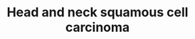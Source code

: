 ---
annotations:
- id: DOID:1542
  parent: disease of cellular proliferation
  type: Disease Ontology
  value: head and neck carcinoma
- id: PW:0000013
  parent: disease pathway
  type: Pathway Ontology
  value: disease pathway
- id: PW:0000605
  parent: disease pathway
  type: Pathway Ontology
  value: cancer pathway
authors:
- Khanspers
- Egonw
- DeSl
- Marvin M2
- MaintBot
- Eweitz
- Mkutmon
citedin:
- link: PMC9675776
  title: GediNET for discovering gene associations across diseases using knowledge
    based machine learning approach (2022)
- link: PMC9614744
  title: Shared mechanisms and crosstalk of COVID-19 and osteoporosis via vitamin
    D (2022)
- link: 10.47717/turkjsurg.2025.2025-3-33
  title: 'Genetic profiling and pathway analysis in bladder carcinoma: Implications
    for therapeutic targeting (2025)'
communities:
- CPTAC
- Diseases
description: HNSCC, which includes malignant squamous lesions arising in the oral
  cavity, larynx and pharynx, is the seventh most common cancer in the world. HNSCC
  has a remarkable multiplicity and diversity of genetic alterations. Most genomic
  alterations in HNSCC converge in a handful of molecular pathways resulting in cell
  cycle deregulation, genomic instability, cell differentiation defects, and persistent
  mitogenic signaling, the latter involving aberrant PI3K/mTOR pathway activation
  thereby rendering HNSCC responsive to PI3K/mTOR inhibitors.  Pathway is based on
  [Fig 1 from Iglesias-Bartolome et al](https://europepmc.org/articles/PMC4348071),
  [Fig 5 from Li et al](https://www.nature.com/articles/nature14129) and [Fig 33-3
  from Clinicalgate](https://clinicalgate.com/the-molecular-pathogenesis-of-head-and-neck-cancer/).   Description
  is modified from [Iglesias-Bartolome et al](https://europepmc.org/articles/PMC4348071).
  Protein phosphorylation sites were added based on information from PhosphoSitePlus
  (R), www.phosphosite.org.
last-edited: 2025-03-12
ndex: 7d7a54f2-8b6c-11eb-9e72-0ac135e8bacf
organisms:
- Homo sapiens
redirect_from:
- /index.php/Pathway:WP4674
- /instance/WP4674
- /instance/WP4674_r138027
revision: r138027
schema-jsonld:
- '@context': https://schema.org/
  '@id': https://wikipathways.github.io/pathways/WP4674.html
  '@type': Dataset
  creator:
    '@type': Organization
    name: WikiPathways
  description: HNSCC, which includes malignant squamous lesions arising in the oral
    cavity, larynx and pharynx, is the seventh most common cancer in the world. HNSCC
    has a remarkable multiplicity and diversity of genetic alterations. Most genomic
    alterations in HNSCC converge in a handful of molecular pathways resulting in
    cell cycle deregulation, genomic instability, cell differentiation defects, and
    persistent mitogenic signaling, the latter involving aberrant PI3K/mTOR pathway
    activation thereby rendering HNSCC responsive to PI3K/mTOR inhibitors.  Pathway
    is based on [Fig 1 from Iglesias-Bartolome et al](https://europepmc.org/articles/PMC4348071),
    [Fig 5 from Li et al](https://www.nature.com/articles/nature14129) and [Fig 33-3
    from Clinicalgate](https://clinicalgate.com/the-molecular-pathogenesis-of-head-and-neck-cancer/).   Description
    is modified from [Iglesias-Bartolome et al](https://europepmc.org/articles/PMC4348071).
    Protein phosphorylation sites were added based on information from PhosphoSitePlus
    (R), www.phosphosite.org.
  keywords:
  - AJUBA
  - AKT1
  - AKT2
  - AKT3
  - BIRC2
  - CASP8
  - CCND1
  - CDK4
  - CDK6
  - CDKN1A
  - CSMD3
  - CTNNB1
  - CUL3
  - DDIT4
  - E2F1
  - EGFR
  - EIF4E
  - EIF4EBP1
  - ERBB2
  - FADD
  - FAT1
  - FGFR1
  - FGFR2
  - FGFR3
  - FKBP1A
  - GAB1
  - HRAS
  - IGF1R
  - IRF6
  - KEAP1
  - KRAS
  - MAML1
  - MAPKAP1
  - MIRLET7C
  - MLST8
  - MTOR
  - Metformin
  - NFE2L2
  - NFKB1
  - NFKB2
  - NOTCH1
  - NOTCH2
  - NRAS
  - NUMB
  - PDPK1
  - PI3K inhibitors
  - PIK3CA
  - PIK3CB
  - PIK3CG
  - PIK3R1
  - PIK3R2
  - PIK3R5
  - PIP3
  - PRKAA1
  - PRKAA2
  - PTEN
  - RB1
  - REL
  - RELA
  - RHEB
  - RICTOR
  - RPS6
  - RPS6KB2
  - RPTOR
  - Rapamycin
  - SESN1
  - SESN2
  - SMAD4
  - STK11
  - TERT
  - TGFBR2
  - TP53
  - TP63
  - TRAF3
  - TSC1
  - TSC2
  - VEGFA
  - mTOR inhibitors
  - p14 ARF (CDKN2A)
  - p16 INK4a(CDKN2A)
  license: CC0
  name: Head and neck squamous cell carcinoma
seo: CreativeWork
title: Head and neck squamous cell carcinoma
wpid: WP4674
---